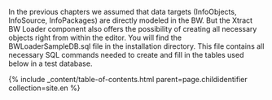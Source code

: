 In the previous chapters we assumed that data targets (InfoObjects, InfoSource, InfoPackages) are directly modeled in the BW. But the Xtract BW Loader component also offers the possibility of creating all necessary objects right from within the editor.
You will find the BWLoaderSampleDB.sql file in the installation directory. This file contains all necessary SQL commands needed to create and fill in the tables used below in a test database.

{% include _content/table-of-contents.html parent=page.childidentifier collection=site.en %}